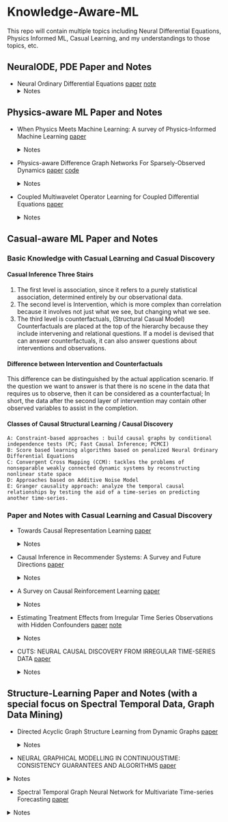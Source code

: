 # Knowledge-Aware-ML
This repo will contain multiple topics including Neural Differential Equations, Physics Informed ML, Casual Learning, and my understandings to those topics, etc. 


## NeuralODE, PDE Paper and Notes

- Neural Ordinary Differential Equations  [paper](https://arxiv.org/pdf/1806.07366.pdf) [note](https://github.com/jqwenchen/KIML/blob/master/paper/ODE-note.pdf)
  <details><summary>Notes</summary>
	How ODE’s can be used to solve data modelling problems-> solving problems using the muscle power of neural networks.
  </details>
  
## Physics-aware ML Paper and Notes

- When Physics Meets Machine Learning: A survey of Physics-Informed Machine Learning [paper](https://arxiv.org/pdf/2203.16797.pdf) 
  <details><summary>Notes</summary>
	A well-round survey including ML for Physics, Physics for ML, etc.
  </details>
  
- Physics-aware Difference Graph Networks For Sparsely-Observed Dynamics  [paper](https://openreview.net/pdf?id=r1gelyrtwH) [code](https://github.com/jqwenchen/PIML/tree/master/PADGN) 
  <details><summary>Notes</summary>
        ** Previous code has some bugs, and cannot work with PyG2.0, re-Implement, now compatible wth PyG2.0 **
	
	Physics on continuous Domain + Sparse and irregular observed points = Time Series at obaserved points
  </details>
  
- Coupled Multiwavelet Operator Learning for Coupled Differential Equations  [paper](https://openreview.net/pdf?id=kIo_C6QmMOM) 
  <details><summary>Notes</summary>
        Partial differential equations (PDEs) are key tasks in modeling the complex dynamics of many physical processes.
  </details>
  
## Casual-aware ML Paper and Notes
 ### Basic Knowledge with Casual Learning and Casual Discovery
   #### Casual Inference Three Stairs
  
  1. The first level is association, since it refers to a purely statistical association, determined entirely by our observational data.
  2. The second level is Intervention, which is more complex than correlation because it involves not just what we see, but changing what we see.
  3. The third level is counterfactuals, (Structural Casual Model) Counterfactuals are placed at the top of the hierarchy because they include intervening and relational questions. If a model is devised that can answer counterfactuals, it can also answer questions about interventions and observations.
  
   #### Difference between Intervention and Counterfactuals
 
   This difference can be distinguished by the actual application scenario. If the question we want to answer is that there is no scene in the data that requires us to observe, then it can be considered as a counterfactual; In short, the data after the second layer of intervention may contain other observed variables to assist in the completion.
   
   #### Classes of Causal Structural Learning / Causal Discovery  
   	
	A: Constraint-based approaches : build causal graphs by conditional independence tests (PC; Fast Causal Inference; PCMCI)
	B: Score based learning algorithms based on penalized Neural Ordinary Differential Equations
	C: Convergent Cross Mapping (CCM): tackles the problems of nonseparable weakly connected dynamic systems by reconstructing nonlinear state space
	D: Approaches based on Additive Noise Model
	E: Granger causality approach: analyze the temporal causal relationships by testing the aid of a time-series on predicting another time-series. 
		
 ### Paper and Notes with Casual Learning and Casual Discovery
 
- Towards Causal Representation Learning  [paper](https://arxiv.org/pdf/2102.11107.pdf) 
  <details><summary>Notes</summary>
        
	1. describe different levels of modeling in physical systems and present the differences between causal and
        statistical models (including Predicting in the i.i.d. setting, Predicting Under Distribution Shifts, Answering Counterfactual Questions,
	                    and Nature of Data: Observational, Interventional,(Un)structured)
	
	2. review existing approaches to learn causal relations from appropriate descriptors
	
	3. discuss how useful models of reality may be learned from data in the form of causal representations, and discuss several current problems of
	   machine learning from a causal point of view
	
	4. assay the implications of causality for practical machine learning
	
  </details>

- Causal Inference in Recommender Systems: A Survey and Future Directions  [paper](https://arxiv.org/pdf/2208.12397.pdf) 
  <details><summary>Notes</summary>
        Causal Inference in Recommender Systems
  </details>


- A Survey on Causal Reinforcement Learning  [paper](https://arxiv.org/pdf/2302.05209.pdf) 
  <details><summary>Notes</summary>
        Causal Reinforcement Learning
  </details>

- Estimating Treatment Effects from Irregular Time Series Observations with Hidden Confounders  [paper](https://idevede.github.io/pdf/LipCDE.pdf) [note](https://github.com/jqwenchen/PIML/blob/master/paper/Estimating%20Treatment%20Effects%20from%20Irregular%20Time%20Series%20Observations%20with%20Hidden%20Confounders.md)
  <details><summary>Notes</summary>
        Causal analysis for time series data: estimating individualized treatment effect
  </details>
  
  
- CUTS: NEURAL CAUSAL DISCOVERY FROM IRREGULAR TIME-SERIES DATA  [paper](https://openreview.net/pdf?id=UG8bQcD3Emv) 
  <details><summary>Notes</summary>
        To address the issue of model's  degeneration performance when encountering data with randomly missing entries or non-uniform sampling frequencies,
	CUTS is proposed as a neural Granger causal discovery algorithm to jointly impute unobserved data points and build causal graphs, via plugging in           two mutually boosting modules in an iterative framework:
		 
   1. Latent data prediction stage: designs a Delayed Supervision Graph Neural Network (DSGNN) to hallucinate and register irregular data                      which might be of high dimension and with complex distribution; 
	
   2. Causal graph fitting stage: builds a causal adjacency matrix with imputed data under sparse penalty.
	
  </details>

## Structure-Learning Paper and Notes (with a special focus on Spectral Temporal Data, Graph Data Mining)
- Directed Acyclic Graph Structure Learning from Dynamic Graphs  [paper](http://www.shichuan.org/doc/142.pdf) 
  <details><summary>Notes</summary>
        node feature generation mechanism on such ubiquitous dynamic graph data
  </details>
  
 - NEURAL GRAPHICAL MODELLING IN CONTINUOUSTIME: CONSISTENCY GUARANTEES AND ALGORITHMS [paper](https://arxiv.org/pdf/2105.02522.pdf) 
  <details><summary>Notes</summary>
        discover structure from time series data
  </details>
  
 - Spectral Temporal Graph Neural Network for Multivariate Time-series Forecasting  [paper](https://arxiv.org/pdf/2103.07719.pdf) 
  <details><summary>Notes</summary>
        Multivariate time-series forecasting
  </details>
  
